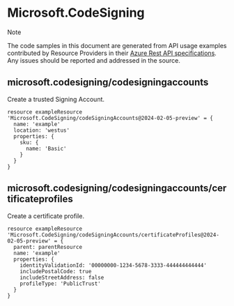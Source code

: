 # Microsoft.CodeSigning
  
> [!NOTE]
> The code samples in this document are generated from API usage examples contributed by Resource Providers in their [Azure Rest API specifications](https://github.com/Azure/azure-rest-api-specs). Any issues should be reported and addressed in the source.


## microsoft.codesigning/codesigningaccounts

Create a trusted Signing Account.
```bicep
resource exampleResource 'Microsoft.CodeSigning/codeSigningAccounts@2024-02-05-preview' = {
  name: 'example'
  location: 'westus'
  properties: {
    sku: {
      name: 'Basic'
    }
  }
}
```

## microsoft.codesigning/codesigningaccounts/certificateprofiles

Create a certificate profile.
```bicep
resource exampleResource 'Microsoft.CodeSigning/codeSigningAccounts/certificateProfiles@2024-02-05-preview' = {
  parent: parentResource 
  name: 'example'
  properties: {
    identityValidationId: '00000000-1234-5678-3333-444444444444'
    includePostalCode: true
    includeStreetAddress: false
    profileType: 'PublicTrust'
  }
}
```
